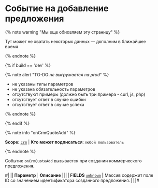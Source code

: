 # Событие на добавление предложения

{% note warning "Мы еще обновляем эту страницу" %}

Тут может не хватать некоторых данных — дополним в ближайшее время

{% endnote %}

{% if build == 'dev' %}

{% note alert "TO-DO _не выгружается на prod_" %}

- не указаны типы параметров
- не указана обязательность параметров
- отсутствуют примеры (должно быть три примера - curl, js, php)
- отсутствует ответ в случае ошибки
- отсутствует ответ в случае успеха

{% endnote %}

{% endif %}

{% note info "onCrmQuoteAdd" %}

**Scope**: [`crm`](../../../scopes/permissions.md) | **Кто может подписаться**: `любой пользователь`

{% endnote %}

Событие `onCrmQuoteAdd` вызывается при создании коммерческого предложения.

#|
|| **Параметр** | **Описание** ||
|| **FIELDS**
[`unknown`](../../../data-types.md) | Массив содержит поле ID со значением идентификатора созданного предложения. ||
|#